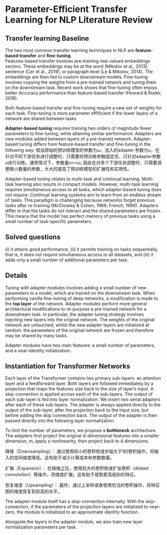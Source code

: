 Parameter-Efficient Transfer Learning for NLP Literature Review
======
Transfer learning Baseline
-----
The two most common transfer learning techniques in NLP are **feature-based transfer** and **fine-tuning**.  
Features-based transfer involves pre-training real-valued embeddings vectors. These  embeddings may be at the word (Mikolov et al., 2013), sentence (Cer et al., 2019), or paragraph level (Le & Mikolov,  2014). The embeddings are then fed to custom downstream  models. 
Fine-tuning involves copying the weights from a  pre-trained network and tuning them on the downstream  task. Recent work shows that fine-tuning often enjoys better  Accuracy performance than feature-based transfer (Howard & Ruder, 2018). 

Both feature-based transfer and fine-tuning require a new set of weights for each task. Fine-tuning is more parameter effificient if the lower layers of a network are shared between tasks

**Adapter-based tuning** requires training two orders of magnitude fewer parameters to fine-tuning, while attaining similar performance.
Adapters are new modules added between layers of a pre-trained network. Adapter-based tuning differs from feature-based transfer and fine-tuning in the following way:
假设原始的预训练模型的参数为ω，加入的adapter 参数为υ，在针对不同下游任务进行调整时，只需要将预训练参数固定住，只针对adapter参数υ进行训练。通常情况下，参数量υ<<ω, 因此在对多个下游任务调整时，只需要调整极小数量的参数，大大的提高了预训练模型的扩展性和实用性。

Adapter-based tuning relates to multi-task and continual learning. Multi-task learning also results in compact models. However, multi-task learning requires simultaneous access to all tasks, which adapter-based tuning does not require. Continual learning systems aim to learn from an endless stream of tasks. This paradigm is challenging because networks forget previous tasks after re-training (McCloskey & Cohen, 1989; French, 1999). Adapters differ in that the tasks do not interact and the shared parameters are frozen. This means that the model has perfect memory of previous tasks using a small number of task-specific parameters.

**Solved questions**
-------
(i) it attains good performance, (ii) it permits training on tasks sequentially, that is, it does not require simultaneous access to all datasets, and (iii) it adds only a small number of additional parameters per task.

Details
-------
Tuning with adapter modules involves adding a small number of new parameters to a model, which are trained on the downstream task. When performing vanilla fine-tuning of deep networks, a modification is made to the **top layer** of the network. Adapter modules perform more general architectural modifications to re-purpose a pre-trained network for a downstream task. In particular, the adapter tuning strategy involves injecting new layers into the original network. The weights of the original network are untouched, whilst the new adapter layers are initialized at random. the parameters of the original network are frozen and therefore may be shared by many tasks.

Adapter modules have two main features: a small number of parameters, and a near-identity initialization.

Instantiation for Transformer Networks
-------
Each layer of the Transformer contains two primary sub-layers: an attention layer and a feedforward layer. Both layers are followed immediately by a projection that maps the features size back to the size of layer’s input. 
A skip-connection is applied across each of the sub-layers. The output of each sub-layer is fed into layer normalization. We insert two serial adapters after each of these sub-layers. The adapter is always applied directly to the output of the sub-layer, after the projection back to the input size, but before adding the skip connection back. The output of the adapter is then passed directly into the following layer normalization.

To limit the number of parameters, we propose a **bottleneck** architecture. The adapters first project the original d-dimensional features into a smaller dimension, m, apply a nonlinearity, then project back to d dimensions.


降维（Downsampling）： 通过使用较小的卷积核或步幅大于1的卷积操作，将输入的空间维度降低。这有助于减少计算成本和参数数量。

扩展（Expansion）： 在降维之后，使用较大的卷积核或扩张卷积（dilated convolution）等操作，将维度扩展。这有助于提取更高级别的特征。

恢复维度（Upsampling）： 最终，通过上采样或者使用恰当的卷积操作，将特征图的维度恢复到较高的水平。

The adapter module itself has a skip-connection internally. With the skip-connection, if the parameters of the projection layers are initialized to near-zero, the module is initialized to an approximate identity function.

Alongside the layers in the adapter module, we also train
new layer normalization parameters per task.